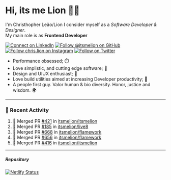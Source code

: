 # Hi, its me Lion 👋🦁

I'm Christhopher Leão/Lion
I consider myself as a _Software Developer & Designer_.<br/>My main role is as <b>Frontend Developer</b>
<br />

[![Connect on LinkedIn](https://img.shields.io/badge/--linkedin?label=LinkedIn&logo=LinkedIn&style=social)](https://www.linkedin.com/in/chrislion)
[![Follow @itsmelion on GitHub](https://img.shields.io/github/followers/itsmelion?label=follow%20%40itsmeLion&style=social)](https://github.com/itsmelion)
[![Follow chris.lion on Instagram](https://img.shields.io/badge/--instagram?label=@chris.lion&logo=Instagram&style=social)](https://instagram.com/chris.lion)
[![Follow on Twitter](https://img.shields.io/badge/--twitter?label=@ChrisLion_me&logo=Twitter&style=social)](https://twitter.com/chrislion_me)

- Performance obsessed; ⏱️
- Love simplistic, and cutting edge software; 📆
- Design and UIUX enthusiast; 🎨
- Love build utilities aimed at increasing Developer productivity; 🧰
- A people first guy. Valor human & bio diversity. Honor, justice and wisdom. 🌍

---
### 📰 Recent Activity

<!--START_SECTION:activity-->
1. 🎉 Merged PR [#421](https://github.com/itsmelion/itsmelion/pull/421) in [itsmelion/itsmelion](https://github.com/itsmelion/itsmelion)
2. 🎉 Merged PR [#185](https://github.com/itsmelion/live8/pull/185) in [itsmelion/live8](https://github.com/itsmelion/live8)
3. 🎉 Merged PR [#668](https://github.com/itsmelion/flamework/pull/668) in [itsmelion/flamework](https://github.com/itsmelion/flamework)
4. 🎉 Merged PR [#656](https://github.com/itsmelion/flamework/pull/656) in [itsmelion/flamework](https://github.com/itsmelion/flamework)
5. 🎉 Merged PR [#416](https://github.com/itsmelion/itsmelion/pull/416) in [itsmelion/itsmelion](https://github.com/itsmelion/itsmelion)
<!--END_SECTION:activity-->

___

##### Repository
[![Netlify Status](https://api.netlify.com/api/v1/badges/9e2e6136-1ab9-42fc-8d4e-188512d5d841/deploy-status)](https://app.netlify.com/sites/lion-portfolio/deploys)
